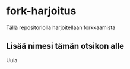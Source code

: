# fork-harjoitus
Tällä repositoriolla harjoitellaan forkkaamista

## Lisää nimesi tämän otsikon alle
Uula
